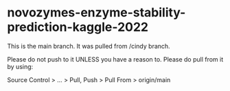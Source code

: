 # novozymes-enzyme-stability-prediction-kaggle-2022

This is the main branch.
It was pulled from /cindy branch.

Please do not push to it UNLESS you have a reason to.
Please do pull from it by using:

Source Control > ... > Pull, Push > Pull From > origin/main
